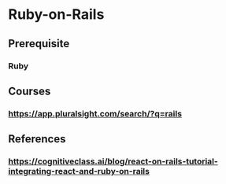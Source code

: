 # Ruby-on-Rails
## Prerequisite
### Ruby
## Courses
### https://app.pluralsight.com/search/?q=rails
## References
### https://cognitiveclass.ai/blog/react-on-rails-tutorial-integrating-react-and-ruby-on-rails
